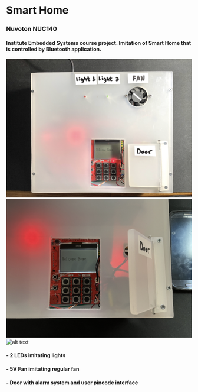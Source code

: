 # Smart Home
### Nuvoton NUC140
#### Institute Embedded Systems course project. Imitation of Smart Home that is controlled by Bluetooth application. 
![alt text](https://github.com/pawelgates/Smart-Home-Project/blob/main/pics/pic1.png) 
![alt text](https://github.com/pawelgates/Smart-Home-Project/blob/main/pics/pic2.png) 
![alt text](https://github.com/pawelgates/Smart-Home-Project/blob/main/pics/pic3.png) 
#### - 2 LEDs imitating lights
#### - 5V Fan imitating regular fan
#### - Door with alarm system and user pincode interface


